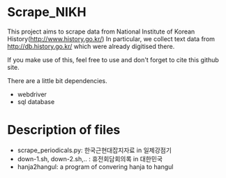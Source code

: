 # Scrape_NIKH

This project aims to scrape data from National Institute of Korean History(http://www.history.go.kr/)
In particular, we collect text data from http://db.history.go.kr/ which were already digitised there. 

If you make use of this, feel free to use and don't forget to cite this github site. 

There are a little bit dependencies. 
- webdriver
- sql database

# Description of files

- scrape_periodicals.py: 한국근현대잡지자료 in 일제강점기
- down-1.sh, down-2.sh,.. : 휴전회담회의록 in 대한민국
- hanja2hangul: a program of convering hanja to hangul

